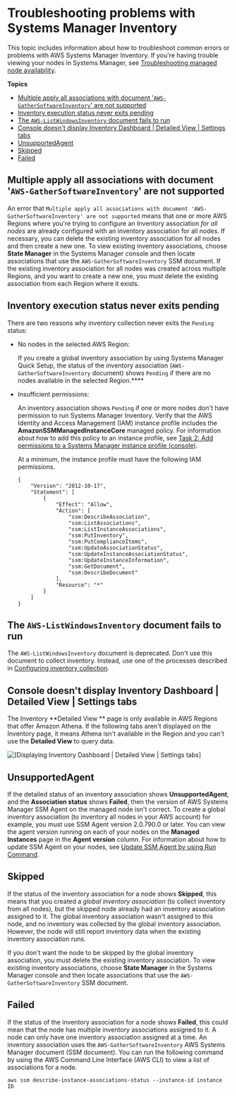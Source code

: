 # Troubleshooting problems with Systems Manager Inventory<a name="syman-inventory-troubleshooting"></a>

This topic includes information about how to troubleshoot common errors or problems with AWS Systems Manager Inventory\. If you're having trouble viewing your nodes in Systems Manager, see [Troubleshooting managed node availability](troubleshooting-managed-instances.md)\.

**Topics**
+ [Multiple apply all associations with document '`AWS-GatherSoftwareInventory`' are not supported](#systems-manager-inventory-troubleshooting-multiple)
+ [Inventory execution status never exits pending](#sysman-inventory-troubleshooting-pending)
+ [The `AWS-ListWindowsInventory` document fails to run](#sysman-inventory-troubleshooting-ListWindowsInventory)
+ [Console doesn't display Inventory Dashboard \| Detailed View \| Settings tabs](#sysman-inventory-troubleshooting-tabs)
+ [UnsupportedAgent](#sysman-inventory-troubleshooting-unsupported-agent)
+ [Skipped](#sysman-inventory-troubleshooting-skipped)
+ [Failed](#sysman-inventory-troubleshooting-failed)

## Multiple apply all associations with document '`AWS-GatherSoftwareInventory`' are not supported<a name="systems-manager-inventory-troubleshooting-multiple"></a>

An error that `Multiple apply all associations with document 'AWS-GatherSoftwareInventory' are not supported` means that one or more AWS Regions where you're trying to configure an Inventory association *for all nodes* are already configured with an inventory association for all nodes\. If necessary, you can delete the existing inventory association for all nodes and then create a new one\. To view existing inventory associations, choose **State Manager** in the Systems Manager console and then locate associations that use the `AWS-GatherSoftwareInventory` SSM document\. If the existing inventory association for all nodes was created across multiple Regions, and you want to create a new one, you must delete the existing association from each Region where it exists\.

## Inventory execution status never exits pending<a name="sysman-inventory-troubleshooting-pending"></a>

There are two reasons why inventory collection never exits the `Pending` status:
+ No nodes in the selected AWS Region:

  If you create a global inventory association by using Systems Manager Quick Setup, the status of the inventory association \(`AWS-GatherSoftwareInventory` document\) shows `Pending` if there are no nodes available in the selected Region\.****
+ Insufficient permissions:

  An inventory association shows `Pending` if one or more nodes don't have permission to run Systems Manager Inventory\. Verify that the AWS Identity and Access Management \(IAM\) instance profile includes the **AmazonSSMManagedInstanceCore** managed policy\. For information about how to add this policy to an instance profile, see [Task 2: Add permissions to a Systems Manager instance profile \(console\)](setup-instance-profile.md#instance-profile-add-permissions)\.

  At a minimum, the instance profile must have the following IAM permissions\.

  ```
  {
      "Version": "2012-10-17",
      "Statement": [
          {
              "Effect": "Allow",
              "Action": [
                  "ssm:DescribeAssociation",
                  "ssm:ListAssociations",
                  "ssm:ListInstanceAssociations",
                  "ssm:PutInventory",
                  "ssm:PutComplianceItems",
                  "ssm:UpdateAssociationStatus",
                  "ssm:UpdateInstanceAssociationStatus",
                  "ssm:UpdateInstanceInformation",
                  "ssm:GetDocument",
                  "ssm:DescribeDocument"
              ],
              "Resource": "*"
          }
      ]
  }
  ```

## The `AWS-ListWindowsInventory` document fails to run<a name="sysman-inventory-troubleshooting-ListWindowsInventory"></a>

The `AWS-ListWindowsInventory` document is deprecated\. Don't use this document to collect inventory\. Instead, use one of the processes described in [Configuring inventory collection](sysman-inventory-configuring.md)\. 

## Console doesn't display Inventory Dashboard \| Detailed View \| Settings tabs<a name="sysman-inventory-troubleshooting-tabs"></a>

The Inventory **Detailed View ** page is only available in AWS Regions that offer Amazon Athena\. If the following tabs aren't displayed on the Inventory page, it means Athena isn't available in the Region and you can't use the **Detailed View** to query data\.

![\[Displaying Inventory Dashboard | Detailed View | Settings tabs\]](http://docs.aws.amazon.com/systems-manager/latest/userguide/images/inventory-detailed-view-for-error.png)

## UnsupportedAgent<a name="sysman-inventory-troubleshooting-unsupported-agent"></a>

If the detailed status of an inventory association shows **UnsupportedAgent**, and the **Association status** shows **Failed**, then the version of AWS Systems Manager SSM Agent on the managed node isn't correct\. To create a global inventory association \(to inventory all nodes in your AWS account\) for example, you must use SSM Agent version 2\.0\.790\.0 or later\. You can view the agent version running on each of your nodes on the **Managed Instances** page in the **Agent version** column\. For information about how to update SSM Agent on your nodes, see [Update SSM Agent by using Run Command](rc-console.md#rc-console-agentexample)\.

## Skipped<a name="sysman-inventory-troubleshooting-skipped"></a>

If the status of the inventory association for a node shows **Skipped**, this means that you created a *global inventory association* \(to collect inventory from all nodes\), but the skipped node already had an inventory association assigned to it\. The global inventory association wasn't assigned to this node, and no inventory was collected by the global inventory association\. However, the node will still report inventory data when the existing inventory association runs\.

If you don't want the node to be skipped by the global inventory association, you must delete the existing inventory association\. To view existing inventory associations, choose **State Manager** in the Systems Manager console and then locate associations that use the `AWS-GatherSoftwareInventory` SSM document\.

## Failed<a name="sysman-inventory-troubleshooting-failed"></a>

If the status of the inventory association for a node shows **Failed**, this could mean that the node has multiple inventory associations assigned to it\. A node can only have one inventory association assigned at a time\. An inventory association uses the `AWS-GatherSoftwareInventory` AWS Systems Manager document \(SSM document\)\. You can run the following command by using the AWS Command Line Interface \(AWS CLI\) to view a list of associations for a node\.

```
aws ssm describe-instance-associations-status --instance-id instance ID
```